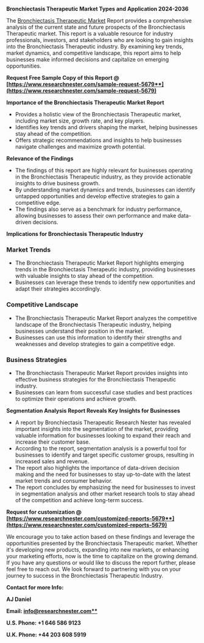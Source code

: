 ﻿**Bronchiectasis Therapeutic Market Types and Application 2024-2036**

The [Bronchiectasis Therapeutic Market](https://www.researchnester.com/reports/bronchiectasis-therapeutic-market/5679) Report provides a comprehensive analysis of the current state and future prospects of the Bronchiectasis Therapeutic market. This report is a valuable resource for industry professionals, investors, and stakeholders who are looking to gain insights into the Bronchiectasis Therapeutic industry. By examining key trends, market dynamics, and competitive landscape, this report aims to help businesses make informed decisions and capitalize on emerging opportunities.

**Request Free Sample Copy of this Report @ [https://www.researchnester.com/sample-request-5679**](https://www.researchnester.com/sample-request-5679)**

**Importance of the Bronchiectasis Therapeutic Market Report**

- Provides a holistic view of the Bronchiectasis Therapeutic market, including market size, growth rate, and key players.
- Identifies key trends and drivers shaping the market, helping businesses stay ahead of the competition.
- Offers strategic recommendations and insights to help businesses navigate challenges and maximize growth potential.

**Relevance of the Findings**

- The findings of this report are highly relevant for businesses operating in the Bronchiectasis Therapeutic industry, as they provide actionable insights to drive business growth.
- By understanding market dynamics and trends, businesses can identify untapped opportunities and develop effective strategies to gain a competitive edge.
- The findings also serve as a benchmark for industry performance, allowing businesses to assess their own performance and make data-driven decisions.

**Implications for Bronchiectasis Therapeutic Industry**
### **Market Trends**
- The Bronchiectasis Therapeutic Market Report highlights emerging trends in the Bronchiectasis Therapeutic industry, providing businesses with valuable insights to stay ahead of the competition.
- Businesses can leverage these trends to identify new opportunities and adapt their strategies accordingly.
### **Competitive Landscape**
- The Bronchiectasis Therapeutic Market Report analyzes the competitive landscape of the Bronchiectasis Therapeutic industry, helping businesses understand their position in the market.
- Businesses can use this information to identify their strengths and weaknesses and develop strategies to gain a competitive edge.
### **Business Strategies**
- The Bronchiectasis Therapeutic Market Report provides insights into effective business strategies for the Bronchiectasis Therapeutic industry.
- Businesses can learn from successful case studies and best practices to optimize their operations and achieve growth.

**Segmentation Analysis Report Reveals Key Insights for Businesses**

- A report by Bronchiectasis Therapeutic Research Nester has revealed important insights into the segmentation of the market, providing valuable information for businesses looking to expand their reach and increase their customer base.
- According to the report, segmentation analysis is a powerful tool for businesses to identify and target specific customer groups, resulting in increased sales and revenue.
- The report also highlights the importance of data-driven decision making and the need for businesses to stay up-to-date with the latest market trends and consumer behavior.
- The report concludes by emphasizing the need for businesses to invest in segmentation analysis and other market research tools to stay ahead of the competition and achieve long-term success.

**Request for customization @ [https://www.researchnester.com/customized-reports-5679**](https://www.researchnester.com/customized-reports-5679)**

We encourage you to take action based on these findings and leverage the opportunities presented by the Bronchiectasis Therapeutic market. Whether it's developing new products, expanding into new markets, or enhancing your marketing efforts, now is the time to capitalize on the growing demand. If you have any questions or would like to discuss the report further, please feel free to reach out. We look forward to partnering with you on your journey to success in the Bronchiectasis Therapeutic Industry.

**Contact for more Info:**

**AJ Daniel**

**Email: [info@researchnester.com**](mailto:info@researchnester.com)**

**U.S. Phone: +1 646 586 9123** 

**U.K. Phone: +44 203 608 5919**

